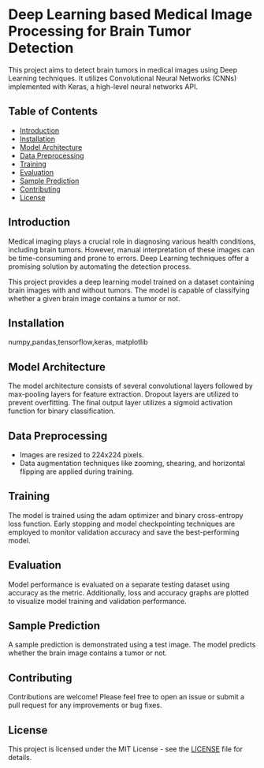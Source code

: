 # Deep Learning based Medical Image Processing for Brain Tumor Detection

This project aims to detect brain tumors in medical images using Deep Learning techniques. It utilizes Convolutional Neural Networks (CNNs) implemented with Keras, a high-level neural networks API.

## Table of Contents

- [Introduction](#introduction)
- [Installation](#installation)
- [Model Architecture](#model-architecture)
- [Data Preprocessing](#data-preprocessing)
- [Training](#training)
- [Evaluation](#evaluation)
- [Sample Prediction](#sample-prediction)
- [Contributing](#contributing)
- [License](#license)

## Introduction

Medical imaging plays a crucial role in diagnosing various health conditions, including brain tumors. However, manual interpretation of these images can be time-consuming and prone to errors. Deep Learning techniques offer a promising solution by automating the detection process.

This project provides a deep learning model trained on a dataset containing brain images with and without tumors. The model is capable of classifying whether a given brain image contains a tumor or not.

## Installation

numpy,pandas,tensorflow,keras, matplotlib

## Model Architecture

The model architecture consists of several convolutional layers followed by max-pooling layers for feature extraction. Dropout layers are utilized to prevent overfitting. The final output layer utilizes a sigmoid activation function for binary classification.

## Data Preprocessing

- Images are resized to 224x224 pixels.
- Data augmentation techniques like zooming, shearing, and horizontal flipping are applied during training.

## Training

The model is trained using the adam optimizer and binary cross-entropy loss function. Early stopping and model checkpointing techniques are employed to monitor validation accuracy and save the best-performing model.

## Evaluation

Model performance is evaluated on a separate testing dataset using accuracy as the metric. Additionally, loss and accuracy graphs are plotted to visualize model training and validation performance.

## Sample Prediction

A sample prediction is demonstrated using a test image. The model predicts whether the brain image contains a tumor or not.

## Contributing

Contributions are welcome! Please feel free to open an issue or submit a pull request for any improvements or bug fixes.

## License

This project is licensed under the MIT License - see the [LICENSE](LICENSE) file for details.



